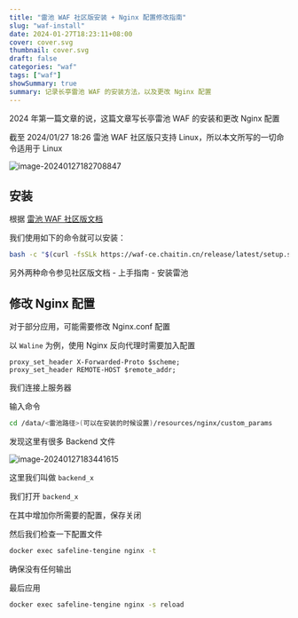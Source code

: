 ```yaml
---
title: "雷池 WAF 社区版安装 + Nginx 配置修改指南"
slug: "waf-install"
date: 2024-01-27T18:23:11+08:00
cover: cover.svg
thumbnail: cover.svg
draft: false
categories: "waf"
tags: ["waf"]
showSummary: true
summary: 记录长亭雷池 WAF 的安装方法，以及更改 Nginx 配置
---
```


2024 年第一篇文章的说，这篇文章写长亭雷池 WAF 的安装和更改 Nginx 配置

截至 2024/01/27 18:26 雷池 WAF 社区版只支持 Linux，所以本文所写的一切命令适用于 Linux

![image-20240127182708847](https://storage.yurl.eu.org/pumpkin/blogger/202401271827961.png)

## 安装

根据 [雷池 WAF 社区版文档][1]

我们使用如下的命令就可以安装：

```bash
bash -c "$(curl -fsSLk https://waf-ce.chaitin.cn/release/latest/setup.sh)"
```

另外两种命令参见社区版文档 - 上手指南 - 安装雷池

## 修改 Nginx 配置

对于部分应用，可能需要修改 Nginx.conf 配置

以 `Waline` 为例，使用 Nginx 反向代理时需要加入配置

```text
proxy_set_header X-Forwarded-Proto $scheme;
proxy_set_header REMOTE-HOST $remote_addr;
```

我们连接上服务器

输入命令

```bash
cd /data/<雷池路径>(可以在安装的时候设置)/resources/nginx/custom_params
```

发现这里有很多 Backend 文件

![image-20240127183441615](https://storage.yurl.eu.org/pumpkin/blogger/202401271834642.png)

这里我们叫做 `backend_x`

我们打开 `backend_x`

在其中增加你所需要的配置，保存关闭

然后我们检查一下配置文件

```bash
docker exec safeline-tengine nginx -t
```

确保没有任何输出

最后应用

```bash
docker exec safeline-tengine nginx -s reload
```

[1]: https://waf-ce.chaitin.cn/docs/guide/install



